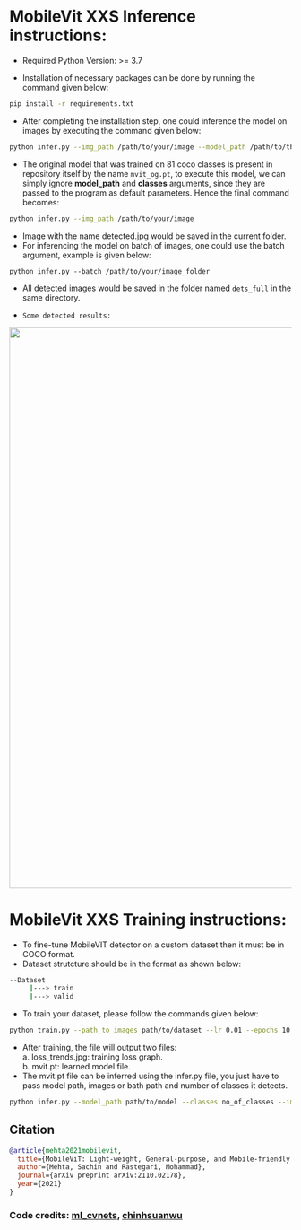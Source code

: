 # MobileVit XXS Inference instructions:

* Required Python Version: >= 3.7

* Installation of necessary packages can be done by running the command given below:

```bash
pip install -r requirements.txt
```

* After completing the installation step, one could inference the model on images by executing the command given below:

```bash
python infer.py --img_path /path/to/your/image --model_path /path/to/the/model --classes number of classes
```

* The original model that was trained on 81 coco classes is present in repository itself by the name ```mvit_og.pt```, to execute this model, we can simply ignore **model_path** and **classes** arguments, since they are passed to the program as default parameters. Hence the final command becomes:

```bash
python infer.py --img_path /path/to/your/image 
```
* Image with the name detected.jpg would be saved in the current folder.
* For inferencing the model on batch of images, one could use the batch argument, example is given below:

```
python infer.py --batch /path/to/your/image_folder
```
* All detected images would be saved in the folder named ```dets_full``` in the same directory.

* ```Some detected results:```
<p align="center">
  <img src="dets.png" width = 1000>
</p>

# MobileVit XXS Training instructions:

* To fine-tune MobileVIT detector on a custom dataset then it must be in COCO format.
* Dataset strutcture should be in the format as shown below:
```bash
--Dataset
     |---> train
     |---> valid
```
* To train your dataset, please follow the commands given below:
```bash
python train.py --path_to_images path/to/dataset --lr 0.01 --epochs 10 --classes no_of_classes_present --batch_size 32 --path_test_annotations path/to/test/annotations.json --path_train_annotations path/to/test/annotations.json --model_path mvit_og.pt
```

* After training, the file will output two files:  
   a. loss_trends.jpg: training loss graph.  
   b. mvit.pt: learned model file.  
* The mvit.pt file can be inferred using the infer.py file, you just have to pass model path, images or bath path and number of classes it detects.

```bash
python infer.py --model_path path/to/model --classes no_of_classes --img_path /path/to/image/
```

## Citation

```bibtex
@article{mehta2021mobilevit,
  title={MobileViT: Light-weight, General-purpose, and Mobile-friendly Vision Transformer},
  author={Mehta, Sachin and Rastegari, Mohammad},
  journal={arXiv preprint arXiv:2110.02178},
  year={2021}
}
```

### Code credits: [ml_cvnets](https://github.com/apple/ml-cvnets/tree/cvnets-v0.1), [chinhsuanwu](https://github.com/chinhsuanwu/mobilevit-pytorch)
